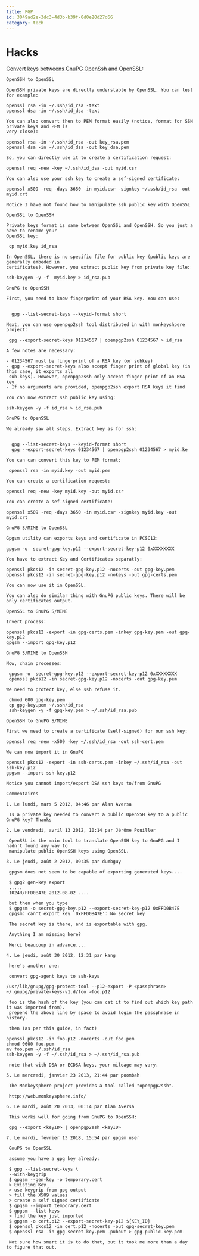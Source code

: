 ```yaml
---
title: PGP
id: 3049ad2e-3dc3-4d3b-b39f-0d0e20d27d66
category: tech
---
```


# Hacks
[Convert keys betweens GnuPG OpenSsh and OpenSSL](http://sysmic.org/dotclear/index.php?post/2010/03/24/Convert-keys-betweens-GnuPG%2C-OpenSsh-and-OpenSSL):

    OpenSSH to OpenSSL
    
    OpenSSH private keys are directly understable by OpenSSL. You can test for example:
    
    openssl rsa -in ~/.ssh/id_rsa -text
    openssl dsa -in ~/.ssh/id_dsa -text
    
    You can also convert then to PEM format easily (notice, format for SSH private keys and PEM is
    very close):
    
    openssl rsa -in ~/.ssh/id_rsa -out key_rsa.pem
    openssl dsa -in ~/.ssh/id_dsa -out key_dsa.pem
    
    So, you can directly use it to create a certification request:
    
    openssl req -new -key ~/.ssh/id_dsa -out myid.csr
    
    You can also use your ssh key to create a sef-signed certificate:
    
    openssl x509 -req -days 3650 -in myid.csr -signkey ~/.ssh/id_rsa -out myid.crt
    
    Notice I have not found how to manipulate ssh public key with OpenSSL
    
    OpenSSL to OpenSSH
    
    Private keys format is same between OpenSSL and OpenSSH. So you just a have to rename your
    OpenSSL key:
    
     cp myid.key id_rsa
    
    In OpenSSL, there is no specific file for public key (public keys are generally embeded in
    certificates). However, you extract public key from private key file:
    
    ssh-keygen -y -f  myid.key > id_rsa.pub
    
    GnuPG to OpenSSH
    
    First, you need to know fingerprint of your RSA key. You can use:
    
    
      gpg --list-secret-keys --keyid-format short
    
    Next, you can use openpgp2ssh tool distributed in with monkeyshpere project:
    
     gpg --export-secret-keys 01234567 | openpgp2ssh 01234567 > id_rsa
    
    A few notes are necessary:
    
    - 01234567 must be fingerprint of a RSA key (or subkey)
    - gpg --export-secret-keys also accept finger print of global key (in this case, it exports all
     sub-keys). However, openpgp2ssh only accept finger print of an RSA key
    - If no arguments are provided, openpgp2ssh export RSA keys it find
    
    You can now extract ssh public key using:
    
    ssh-keygen -y -f id_rsa > id_rsa.pub
    
    GnuPG to OpenSSL
    
    We already saw all steps. Extract key as for ssh:
    
    
      gpg --list-secret-keys --keyid-format short
      gpg --export-secret-keys 01234567 | openpgp2ssh 01234567 > myid.ke
    
    You can can convert this key to PEM format:
    
     openssl rsa -in myid.key -out myid.pem
    
    You can create a certification request:
    
    openssl req -new -key myid.key -out myid.csr
    
    You can create a sef-signed certificate:
    
    openssl x509 -req -days 3650 -in myid.csr -signkey myid.key -out myid.crt
    
    GnuPG S/MIME to OpenSSL
    
    Gpgsm utility can exports keys and certificate in PCSC12:
    
    gpgsm -o  secret-gpg-key.p12 --export-secret-key-p12 0xXXXXXXXX
    
    You have to extract Key and Certificates separatly:
    
    openssl pkcs12 -in secret-gpg-key.p12 -nocerts -out gpg-key.pem
    openssl pkcs12 -in secret-gpg-key.p12 -nokeys -out gpg-certs.pem
    
    You can now use it in OpenSSL.
    
    You can also do similar thing with GnuPG public keys. There will be only certificates output.
    
    OpenSSL to GnuPG S/MIME
    
    Invert process:
    
    openssl pkcs12 -export -in gpg-certs.pem -inkey gpg-key.pem -out gpg-key.p12
    gpgsm --import gpg-key.p12
    
    GnuPG S/MIME to OpenSSH
    
    Now, chain processes:
    
     gpgsm -o  secret-gpg-key.p12 --export-secret-key-p12 0xXXXXXXXX
     openssl pkcs12 -in secret-gpg-key.p12 -nocerts -out gpg-key.pem
    
    We need to protect key, else ssh refuse it.
    
     chmod 600 gpg-key.pem
     cp gpg-key.pem ~/.ssh/id_rsa
     ssh-keygen -y -f gpg-key.pem > ~/.ssh/id_rsa.pub
    
    OpenSSH to GnuPG S/MIME
    
    First we need to create a certificate (self-signed) for our ssh key:
    
    openssl req -new -x509 -key ~/.ssh/id_rsa -out ssh-cert.pem
    
    We can now import it in GnuPG
    
    openssl pkcs12 -export -in ssh-certs.pem -inkey ~/.ssh/id_rsa -out ssh-key.p12
    gpgsm --import ssh-key.p12
    
    Notice you cannot import/export DSA ssh keys to/from GnuPG
    
    Commentaires
    
    1. Le lundi, mars 5 2012, 04:46 par Alan Aversa
    
     Is a private key needed to convert a public OpenSSH key to a public GnuPG key? Thanks
    
    2. Le vendredi, avril 13 2012, 10:14 par Jérôme Pouiller
    
     OpenSSL is the main tool to translate OpenSSH key to GnuPG and I hadn't found any way to
     manipulate public OpenSSH keys using OpenSSL.
    
    3. Le jeudi, août 2 2012, 09:35 par dumbguy
    
     gpgsm does not seem to be capable of exporting generated keys....
    
     $ gpg2 gen-key export
     .....
     1024R/FFD0B47E 2012-08-02 ....
    
     but then when you type
     $ gpgsm -o secret-gpg-key.p12 --export-secret-key-p12 0xFFD0B47E
     gpgsm: can't export key `0xFFD0B47E': No secret key
    
     The secret key is there, and is exportable with gpg.
    
     Anything I am missing here?
    
     Merci beaucoup in advance....
    
    4. Le jeudi, août 30 2012, 12:31 par kang
    
     here's another one:
    
     convert gpg-agent keys to ssh-keys
    
    /usr/lib/gnupg/gpg-protect-tool --p12-export -P <passphrase> ~/.gnupg/private-keys-v1.d/foo >foo.p12
    
     foo is the hash of the key (you can cat it to find out which key path it was imported from).
     prepend the above line by space to avoid login the passphrase in history.
    
     then (as per this guide, in fact)
    
    openssl pkcs12 -in foo.p12 -nocerts -out foo.pem
    chmod 0600 foo.pem 
    mv foo.pem ~/.ssh/id_rsa
    ssh-keygen -y -f ~/.ssh/id_rsa > ~/.ssh/id_rsa.pub
    
     note that with DSA or ECDSA keys, your mileage may vary.
    
    5. Le mercredi, janvier 23 2013, 21:44 par poombah
    
     The Monkeysphere project provides a tool called "openpgp2ssh".
    
     http://web.monkeysphere.info/
    
    6. Le mardi, août 20 2013, 00:14 par Alan Aversa
    
     This works well for going from GnuPG to OpenSSH:
    
     gpg --export <keyID> | openpgp2ssh <keyID>
    
    7. Le mardi, février 13 2018, 15:54 par gpgsm user
    
     GnuPG to OpenSSL
    
     assume you have a gpg key already:
    
     $ gpg --list-secret-keys \
     --with-keygrip
     $ gpgsm --gen-key -o temporary.cert
     > Existing Key
     > use keygrip from gpg output
     > fill the X509 values
     > create a self signed certificate
     $ gpgsm --import temporary.cert
     $ gpgsm --list-keys
     > find the key just imported
     $ gpgsm -o cert.p12 --export-secret-key-p12 ${KEY_ID}
     $ openssl pkcs12 -in cert.p12 -nocerts -out gpg-secret-key.pem
     $ openssl rsa -in gpg-secret-key.pem -pubout > gpg-public-key.pem
    
     Not sure how smart it is to do that, but it took me more than a day to figure that out.


